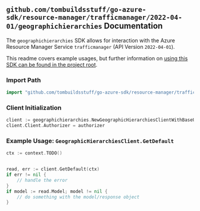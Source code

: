 
## `github.com/tombuildsstuff/go-azure-sdk/resource-manager/trafficmanager/2022-04-01/geographichierarchies` Documentation

The `geographichierarchies` SDK allows for interaction with the Azure Resource Manager Service `trafficmanager` (API Version `2022-04-01`).

This readme covers example usages, but further information on [using this SDK can be found in the project root](https://github.com/tombuildsstuff/go-azure-sdk/tree/main/docs).

### Import Path

```go
import "github.com/tombuildsstuff/go-azure-sdk/resource-manager/trafficmanager/2022-04-01/geographichierarchies"
```


### Client Initialization

```go
client := geographichierarchies.NewGeographicHierarchiesClientWithBaseURI("https://management.azure.com")
client.Client.Authorizer = authorizer
```


### Example Usage: `GeographicHierarchiesClient.GetDefault`

```go
ctx := context.TODO()


read, err := client.GetDefault(ctx)
if err != nil {
	// handle the error
}
if model := read.Model; model != nil {
	// do something with the model/response object
}
```

